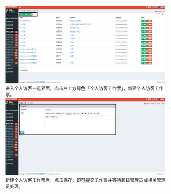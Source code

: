 ![](/assets/个人访客11.png)进入个人访客一览界面，点击左上方绿色「个人访客工作票」，新建个人访客工作票。![](/assets/个人访客12.png)新建个人访客工作票后，点击保存，即可提交工作票并等待超级管理员或相关管理员处理。

